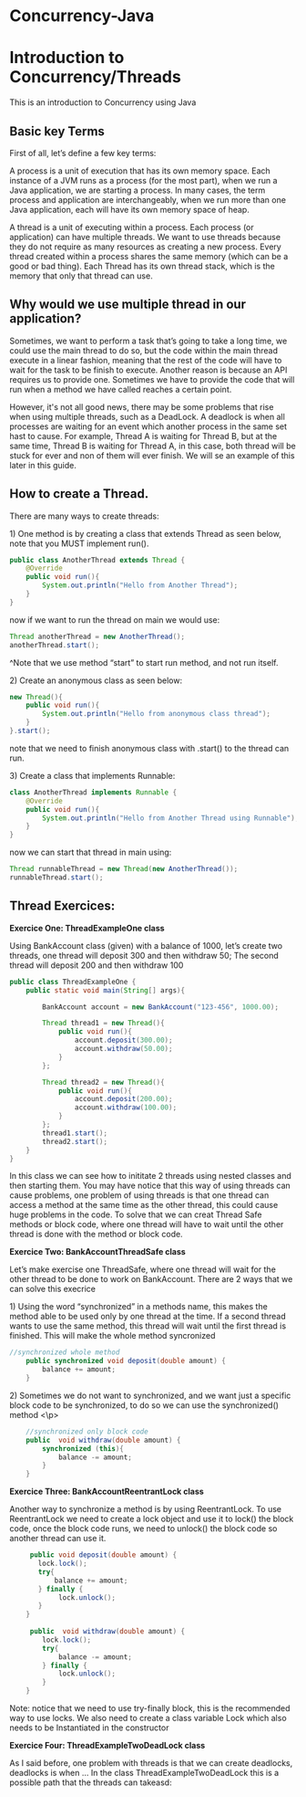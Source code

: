 # Concurrency-Java


<h1>Introduction to Concurrency/Threads</h1>
This is an introduction to Concurrency using Java<br />


<h2>Basic key Terms</h2>

<p>First of all, let’s define a few key terms:</p>
<p>A process is a unit of execution that has its own memory space. Each instance of a JVM runs as a process (for the most part), when we run a Java application, we are starting a process. In many cases, the term process and application are interchangeably, when we run more than one Java application, each will have its own memory space of heap. </p>
<p>A thread is a unit of executing within a process. Each process (or application) can have multiple threads. We want to use threads because they do not require as many resources as creating a new process. Every thread created within a process shares the same memory (which can be a good or bad thing). Each Thread has its own thread stack, which is the memory that only that thread can use. 
</p>

<h2>Why would we use multiple thread in our application?</h2>

<p>Sometimes, we want to perform a task that’s going to take a long time, we could use the main thread to do so, but the code within the main thread execute in a linear fashion, meaning that the rest of the code will have to wait for the task to be finish to execute. Another reason is because an API requires us to provide one. Sometimes we have to provide the code that will run when a method we have called reaches a certain point. </p>
<p>However, it's not all good news, there may be some problems that rise when using multiple threads, such as a DeadLock. A deadlock is when all processes are waiting for an event which another process in the same set hast to cause. For example, Thread A is waiting for Thread B, but at the same time, Thread B is waiting for Thread A, in this case, both thread will be stuck for ever and non of them will ever finish. We will se an example of this later in this guide. 
</p>

<h2>How to create a Thread.</h2>

<p>There are many ways to create threads:</p> 
<p>	1) One method is by creating a class that extends Thread as seen below, note that you MUST implement run().  </p>

```Java
public class AnotherThread extends Thread {
    @Override
    public void run(){
        System.out.println("Hello from Another Thread");
    }
}
```
<p>now if we want to run the thread on main we would use:</p> 

```Java
Thread anotherThread = new AnotherThread();
anotherThread.start();
```

<p>^Note that we use method “start” to start run method, and not run itself. </p> 

<p>2) Create an anonymous class as seen below: </p> 

```Java
new Thread(){
    public void run(){
        System.out.println("Hello from anonymous class thread");
    }
}.start();
```
note that we need to finish anonymous class with .start() to the thread can run.

<p>3) Create a class that implements Runnable: </p> 

```Java
class AnotherThread implements Runnable {
    @Override
    public void run(){
        System.out.println("Hello from Another Thread using Runnable");
    }
}
```
now we can start that thread in main using: 

```Java
Thread runnableThread = new Thread(new AnotherThread());
runnableThread.start();
```

<p></p> 

<h2>Thread Exercices: </h2>

 **Exercice One: ThreadExampleOne class**  
<p>Using BankAccount class (given) with a balance of 1000, let’s create two threads, one thread will deposit 300 and then withdraw 50; The second thread will deposit 200 and then withdraw 100 </p>

```java
public class ThreadExampleOne {
    public static void main(String[] args){

        BankAccount account = new BankAccount("123-456", 1000.00);

        Thread thread1 = new Thread(){
            public void run(){
                account.deposit(300.00);
                account.withdraw(50.00);
            }
        };

        Thread thread2 = new Thread(){
            public void run(){
                account.deposit(200.00);
                account.withdraw(100.00);
            }
        };
        thread1.start();
        thread2.start();
    }
}
```
In this class we can see how to inititate 2 threads using nested classes and then starting them. You may have notice that this way of using threads can cause problems, one problem of using threads is that one thread can access a method at the same time as the other thread, this could cause huge problems in the code. To solve that we can creat Thread Safe methods or block code, where one thread will have to wait until the other thread is done with the method or block code. 

**Exercice Two: BankAccountThreadSafe class**  
<p> Let’s make exercise one ThreadSafe, where one thread will wait for the other thread to be done to work on BankAccount. There are 2 ways that we can solve this execrice</p>
<p> 1) Using the word “synchronized” in a methods name, this makes the method able to be used only by one thread at the time. If a second thread wants to use the same method, this thread will wait until the first thread is finished. This will make the whole method syncronized</p>

```java
//synchronized whole method
    public synchronized void deposit(double amount) {
        balance += amount;
    }
```
<p>2) Sometimes we do not want to synchronized, and we want just a specific block code to be synchronized, to do so we can use the synchronized() method <\p>

```java
    //synchronized only block code
    public  void withdraw(double amount) {
        synchronized (this){
            balance -= amount;
        }
    }
```
    
**Exercice Three: BankAccountReentrantLock class**  
    
Another way to synchronize a method is by using ReentrantLock. To use ReentrantLock we need to create a lock object and use it to lock() the block code, once the block code runs, we need to unlock() the block code so another thread can use it.
    
```java
     public void deposit(double amount) {
       lock.lock();
       try{
           balance += amount;
       } finally {
            lock.unlock();
       }
    }
    
     public  void withdraw(double amount) {
        lock.lock();
        try{
            balance -= amount;
        } finally {
            lock.unlock();
        }
    }
```
Note: notice that we need to use try-finally block, this is the recommended way to use locks. We also need to create a class variable Lock which also needs to be Instantiated in the constructor 
    
**Exercice Four: ThreadExampleTwoDeadLock   class**  
 <p>As I said before, one problem with threads is that we can create deadlocks, deadlocks is when …
In the class ThreadExampleTwoDeadLock this is a possible path that the threads can takeasd: </p>
    
